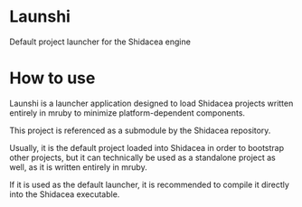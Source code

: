 # Launshi

Default project launcher for the Shidacea engine

# How to use

Launshi is a launcher application designed to load Shidacea projects written entirely in mruby to minimize platform-dependent components. 

This project is referenced as a submodule by the Shidacea repository.

Usually, it is the default project loaded into Shidacea in order to bootstrap other projects, but it can technically be used as a standalone project as well, as it is written entirely in mruby.

If it is used as the default launcher, it is recommended to compile it directly into the Shidacea executable.
